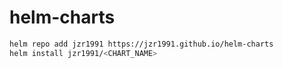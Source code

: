 # helm-charts

```bash
helm repo add jzr1991 https://jzr1991.github.io/helm-charts
helm install jzr1991/<CHART_NAME>
```

